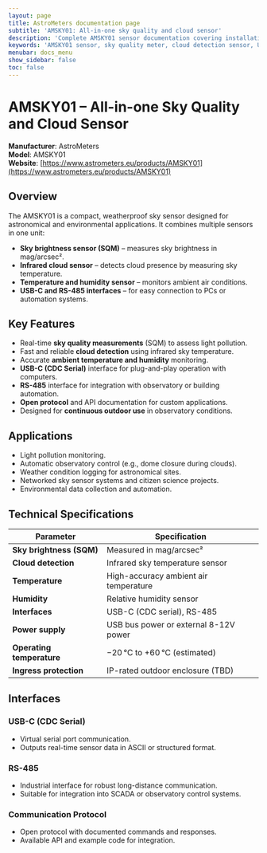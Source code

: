 ```yaml
---
layout: page
title: AstroMeters documentation page
subtitle: 'AMSKY01: All-in-one sky quality and cloud sensor'
description: 'Complete AMSKY01 sensor documentation covering installation, operation, features, and technical specifications. Learn how to use this outdoor sky sensor with brightness, cloud detection, temperature, and humidity monitoring for astronomical and environmental observation. Compatible with USB-C and RS-485 interfaces.'
keywords: 'AMSKY01 sensor, sky quality meter, cloud detection sensor, USB-C weather sensor, astronomical weather station, RS-485 sensor, SQM, sky monitoring, environmental sensor, observatory automation'
menubar: docs_menu
show_sidebar: false
toc: false
---
```


# AMSKY01 – All-in-one Sky Quality and Cloud Sensor

**Manufacturer**: AstroMeters  
**Model**: AMSKY01  
**Website**: [https://www.astrometers.eu/products/AMSKY01](https://www.astrometers.eu/products/AMSKY01)

## Overview

The AMSKY01 is a compact, weatherproof sky sensor designed for astronomical and environmental applications. It combines multiple sensors in one unit:

- **Sky brightness sensor (SQM)** – measures sky brightness in mag/arcsec².
- **Infrared cloud sensor** – detects cloud presence by measuring sky temperature.
- **Temperature and humidity sensor** – monitors ambient air conditions.
- **USB-C and RS-485 interfaces** – for easy connection to PCs or automation systems.

## Key Features

- Real-time **sky quality measurements** (SQM) to assess light pollution.
- Fast and reliable **cloud detection** using infrared sky temperature.
- Accurate **ambient temperature and humidity** monitoring.
- **USB-C (CDC Serial)** interface for plug-and-play operation with computers.
- **RS-485** interface for integration with observatory or building automation.
- **Open protocol** and API documentation for custom applications.
- Designed for **continuous outdoor use** in observatory conditions.

## Applications

- Light pollution monitoring.
- Automatic observatory control (e.g., dome closure during clouds).
- Weather condition logging for astronomical sites.
- Networked sky sensor systems and citizen science projects.
- Environmental data collection and automation.

## Technical Specifications

| Parameter               | Specification                              |
|-------------------------|---------------------------------------------|
| **Sky brightness (SQM)**| Measured in mag/arcsec²                     |
| **Cloud detection**     | Infrared sky temperature sensor             |
| **Temperature**         | High-accuracy ambient air temperature       |
| **Humidity**            | Relative humidity sensor                    |
| **Interfaces**          | USB-C (CDC serial), RS-485                  |
| **Power supply**        | USB bus power or external 8-12V  power      |
| **Operating temperature**| −20 °C to +60 °C (estimated)                |
| **Ingress protection**  | IP-rated outdoor enclosure (TBD)            |

## Interfaces

### USB-C (CDC Serial)

- Virtual serial port communication.
- Outputs real-time sensor data in ASCII or structured format.

### RS-485

- Industrial interface for robust long-distance communication.
- Suitable for integration into SCADA or observatory control systems.

### Communication Protocol

- Open protocol with documented commands and responses.
- Available API and example code for integration.
